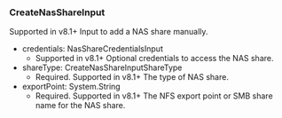 ### CreateNasShareInput
Supported in v8.1+
  Input to add a NAS share manually.

- credentials: NasShareCredentialsInput
  - Supported in v8.1+
      Optional credentials to access the NAS share.
- shareType: CreateNasShareInputShareType
  - Required. Supported in v8.1+
      The type of NAS share.
- exportPoint: System.String
  - Required. Supported in v8.1+
      The NFS export point or SMB share name for the NAS share.

